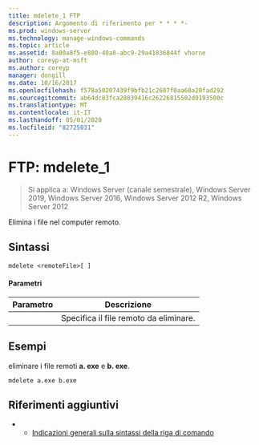 ```yaml
---
title: mdelete_1 FTP
description: Argomento di riferimento per * * * *-
ms.prod: windows-server
ms.technology: manage-windows-commands
ms.topic: article
ms.assetid: 8a80a8f5-e880-40a8-abc9-29a41836844f vhorne
author: coreyp-at-msft
ms.author: coreyp
manager: dongill
ms.date: 10/16/2017
ms.openlocfilehash: f578a50207439f9bfb21c2607f0aa60a20fad292
ms.sourcegitcommit: ab64dc83fca28039416c26226815502d0193500c
ms.translationtype: MT
ms.contentlocale: it-IT
ms.lasthandoff: 05/01/2020
ms.locfileid: "82725031"
---
```

# <a name="ftp-mdelete_1"></a>FTP: mdelete_1

> Si applica a: Windows Server (canale semestrale), Windows Server 2019, Windows Server 2016, Windows Server 2012 R2, Windows Server 2012

Elimina i file nel computer remoto.   
## <a name="syntax"></a>Sintassi  
```  
mdelete <remoteFile>[ ]  
```  
#### <a name="parameters"></a>Parametri  

|  Parametro   |             Descrizione              |
|--------------|--------------------------------------|
| <remoteFile> | Specifica il file remoto da eliminare. |

## <a name="examples"></a>Esempi  
eliminare i file remoti **a. exe** e **b. exe**.  
```  
mdelete a.exe b.exe  
```  
## <a name="additional-references"></a>Riferimenti aggiuntivi  
-   - [Indicazioni generali sulla sintassi della riga di comando](command-line-syntax-key.md)  
